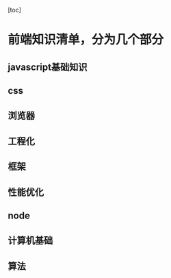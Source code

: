 [toc]

# 前端知识清单，分为几个部分


## javascript基础知识
## css

##  浏览器

##  工程化

##  框架


##  性能优化

##  node

##  计算机基础


##  算法